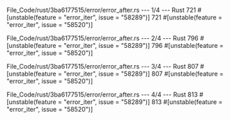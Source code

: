 File_Code/rust/3ba6177515/error/error_after.rs --- 1/4 --- Rust
721     #[unstable(feature = "error_iter", issue = "58289")]                                                                                                 721     #[unstable(feature = "error_iter", issue = "58520")]

File_Code/rust/3ba6177515/error/error_after.rs --- 2/4 --- Rust
796     #[unstable(feature = "error_iter", issue = "58289")]                                                                                                 796     #[unstable(feature = "error_iter", issue = "58520")]

File_Code/rust/3ba6177515/error/error_after.rs --- 3/4 --- Rust
807 #[unstable(feature = "error_iter", issue = "58289")]                                                                                                     807 #[unstable(feature = "error_iter", issue = "58520")]

File_Code/rust/3ba6177515/error/error_after.rs --- 4/4 --- Rust
813 #[unstable(feature = "error_iter", issue = "58289")]                                                                                                     813 #[unstable(feature = "error_iter", issue = "58520")]

